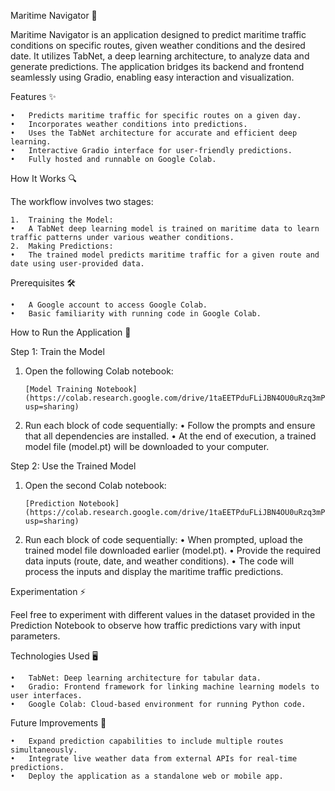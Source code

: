 Maritime Navigator 🚢

Maritime Navigator is an application designed to predict maritime traffic conditions on specific routes, given weather conditions and the desired date. It utilizes TabNet, a deep learning architecture, to analyze data and generate predictions. The application bridges its backend and frontend seamlessly using Gradio, enabling easy interaction and visualization.

Features ✨

	•	Predicts maritime traffic for specific routes on a given day.
	•	Incorporates weather conditions into predictions.
	•	Uses the TabNet architecture for accurate and efficient deep learning.
	•	Interactive Gradio interface for user-friendly predictions.
	•	Fully hosted and runnable on Google Colab.

How It Works 🔍

The workflow involves two stages:

	1.	Training the Model:
	•	A TabNet deep learning model is trained on maritime data to learn traffic patterns under various weather conditions.
	2.	Making Predictions:
	•	The trained model predicts maritime traffic for a given route and date using user-provided data.

Prerequisites 🛠️

	•	A Google account to access Google Colab.
	•	Basic familiarity with running code in Google Colab.

How to Run the Application 🚀

Step 1: Train the Model

1.	Open the following Colab notebook:

		[Model Training Notebook](https://colab.research.google.com/drive/1taEETPduFLiJBN4OU0uRzq3mPtxl6J7D?usp=sharing)

2.	Run each block of code sequentially:
	•	Follow the prompts and ensure that all dependencies are installed.
	•	At the end of execution, a trained model file (model.pt) will be downloaded to your computer.

Step 2: Use the Trained Model

1.	Open the second Colab notebook:
 
		[Prediction Notebook](https://colab.research.google.com/drive/1taEETPduFLiJBN4OU0uRzq3mPtxl6J7D?usp=sharing)

2.	Run each block of code sequentially:
	•	When prompted, upload the trained model file downloaded earlier (model.pt).
	•	Provide the required data inputs (route, date, and weather conditions).
	•	The code will process the inputs and display the maritime traffic predictions.

Experimentation ⚡

Feel free to experiment with different values in the dataset provided in the Prediction Notebook to observe how traffic predictions vary with input parameters.

Technologies Used 🖥️

	•	TabNet: Deep learning architecture for tabular data.
	•	Gradio: Frontend framework for linking machine learning models to user interfaces.
	•	Google Colab: Cloud-based environment for running Python code.

Future Improvements 🚀

	•	Expand prediction capabilities to include multiple routes simultaneously.
	•	Integrate live weather data from external APIs for real-time predictions.
	•	Deploy the application as a standalone web or mobile app.
